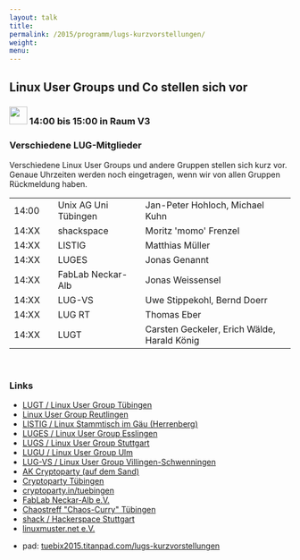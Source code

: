 ```yaml
---
layout: talk
title:
permalink: /2015/programm/lugs-kurzvorstellungen/
weight: 
menu:
---
```

## Linux&nbsp;User&nbsp;Groups&nbsp;und&nbsp;Co&nbsp;stellen&nbsp;sich&nbsp;vor

### <img height = "32" src="../../../images/lightning.svg"> 14:00 bis 15:00 in Raum V3

### Verschiedene LUG-Mitglieder

Verschiedene Linux User Groups und andere Gruppen stellen sich kurz vor.<br/>
Genaue Uhrzeiten werden noch eingetragen, wenn wir von allen Gruppen Rückmeldung haben.

<table>
<tr><td>14:00</td><td><a class="light"></a></td><td>Unix AG Uni Tübingen</td><td>Jan-Peter Hohloch, Michael Kuhn</td></tr>
<tr><td>14:XX</td><td><a class="light"></a></td><td>shackspace</td><td>Moritz 'momo' Frenzel</td></tr>
<tr><td>14:XX</td><td><a class="light"></a></td><td>LISTIG</td><td>Matthias Müller</td></tr>
<tr><td>14:XX</td><td><a class="light"></a></td><td>LUGES</td><td>Jonas Genannt</td></tr>
<tr><td>14:XX</td><td><a class="light"></a></td><td>FabLab Neckar-Alb</td><td>Jonas Weissensel</td></tr>
<tr><td>14:XX</td><td><a class="light"></a></td><td>LUG-VS</td><td>Uwe Stippekohl, Bernd Doerr</td></tr>
<tr><td>14:XX</td><td><a class="light"></a></td><td>LUG RT</td><td>Thomas Eber</td></tr>
<tr><td>14:XX</td><td><a class="light"></a></td><td>LUGT</td><td>Carsten Geckeler, Erich Wälde, Harald König</td></tr>
</table>

<br/>

### Links

* <a href="http://tuebingen.linux.de" target="_blank">LUGT / Linux User Group Tübingen</a>
* <a href="http://www.lug-reutlingen.de" target="_blank">Linux User Group Reutlingen</a>
* <a href="http://www.listig.org" target="_blank">LISTIG / Linux Stammtisch im Gäu (Herrenberg)</a>
* <a href="http://www.lisas.de" target="_blank">LUGES / Linux User Group Esslingen</a>
* <a href="http://www.lug-s.org" target="_blank">LUGS / Linux User Group Stuttgart</a>
* <a href="http://www.lugulm.de" target="_blank">LUGU / Linux User Group Ulm</a>
* <a href="http://www.lug-vs.org" target="_blank">LUG-VS / Linux User Group Villingen-Schwenningen</a>
* <a href="https://www.fsi.uni-tuebingen.de/mailman/listinfo/crypto" target="_blank">AK Cryptoparty (auf dem Sand)</a>
* <a href="http://www.cryptoparty-tuebingen.de" target="_blank">Cryptoparty Tübingen</a>
* <a href="http://www.cryptoparty.in/tuebingen" target="_blank">cryptoparty.in/tuebingen</a>
* <a href="http://www.fablab-neckar-alb.org" target="_blank">FabLab Neckar-Alb e.V.</a>
* <a href="http://www.chaostreff-tuebingen.de" target="_blank">Chaostreff "Chaos-Curry" Tübingen</a>
* <a href="http://www.shackspace.de" target="_blank">shack / Hackerspace Stuttgart</a>
* <a href="http://www.linuxmuster.net" target="_blank">linuxmuster.net e.V.</a>
- pad: <a href="https://tuebix2015.titanpad.com/lugs-kurzvorstellungen" target="_blank">tuebix2015.titanpad.com/lugs-kurzvorstellungen</a>
